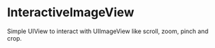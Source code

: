 # InteractiveImageView
Simple UIView to interact with UIImageView like scroll, zoom, pinch and crop.
